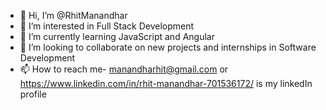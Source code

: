 - 👋 Hi, I’m @RhitManandhar
- 👀 I’m interested in Full Stack Development
- 🌱 I’m currently learning JavaScript and Angular
- 💞️ I’m looking to collaborate on new projects and internships in Software Development
- 📫 How to reach me- manandharhit@gmail.com or https://www.linkedin.com/in/rhit-manandhar-701536172/ is my linkedIn profile

<!---
RhitManandhar/RhitManandhar is a ✨ special ✨ repository because its `README.md` (this file) appears on your GitHub profile.
You can click the Preview link to take a look at your changes.
--->
